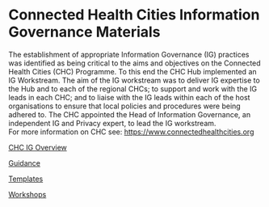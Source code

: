 # Connected Health Cities Information Governance Materials
The establishment of appropriate Information Governance (IG) practices was identified as being critical to the aims and objectives on the Connected Health Cities (CHC) Programme.  To this end the CHC Hub implemented an IG Workstream.  The aim of the IG workstream was to deliver IG expertise to the Hub and to each of the regional CHCs; to support and work with the IG leads in each CHC; and to liaise with the IG leads within each of the host organisations to ensure that local policies and procedures were being adhered to.  The CHC appointed the Head of Information Governance, an independent IG and Privacy expert, to lead the IG workstream.  
For more information on CHC see: https://www.connectedhealthcities.org

[CHC IG Overview](https://connectedhealthcities.github.io/chc-ig/)

[Guidance](https://github.com/connectedhealthcities/chc-ig/tree/master/guidance)

[Templates](https://github.com/connectedhealthcities/chc-ig/tree/master/templates)

[Workshops](https://github.com/connectedhealthcities/chc-ig/tree/master/workshops)